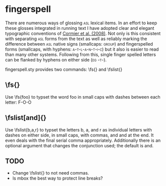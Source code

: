 fingerspell
================================

  <p>There are numerous ways of glossing <span style="font-variant: small-caps;">asl</span> lexical items. In an effort to keep these glosses integrated in running text I have adopted clear and elegant typographic conventions of <a class="cite" href="http://scholar.google.com/scholar?q=One+hand+or+two%3F+nativisation+of+fingerspelling+in+ASL+and+BANZSL" title="Cormier, K., Schembri, A., and Tyrone, M. E. (2008). One hand or two? nativisation of fingerspelling in ASL and BANZSL. Sign Language &amp; Linguistics, 11(1):3–44.">Cormier et al. (2008)</a>. Not only is this consistent with separating <span style="font-variant: small-caps;">asl</span> forms from the text as well as reliably marking the difference between <span style="font-variant: small-caps;">asl</span> native signs (smallcaps: <span style="font-variant: small-caps;">group</span>) and fingerspelled forms (smallcaps, with hyphens: <span style="font-variant: small-caps;">a-t-l-a-n-t-i-c</span>) but it also is easier to read than many other systems. Following from this, single finger spelled letters can be flanked by hyphens on either side (<span style="font-variant: small-caps;">eg -t-</span>).</p>

fingerspell.sty provides two commands: \fs{} and \fslist{}

\fs{}
-------------------------
Use \fs{foo} to typset the word foo in small caps with dashes between each letter: F-O-O


\fslist[and]{}
-------------------------
Use \fslist{b,a,r} to typset the letters b, a, and r as individual letters with dashes on either side, in small caps, with commas, and and at the end. It even deals with the final serial comma appropriately. Additionally there is an optional argument that changes the conjunction used; the default is and.

TODO
-------------------------
* Change \fslist{} to not need commas.
* Is mbox the best way to protect line breaks?

